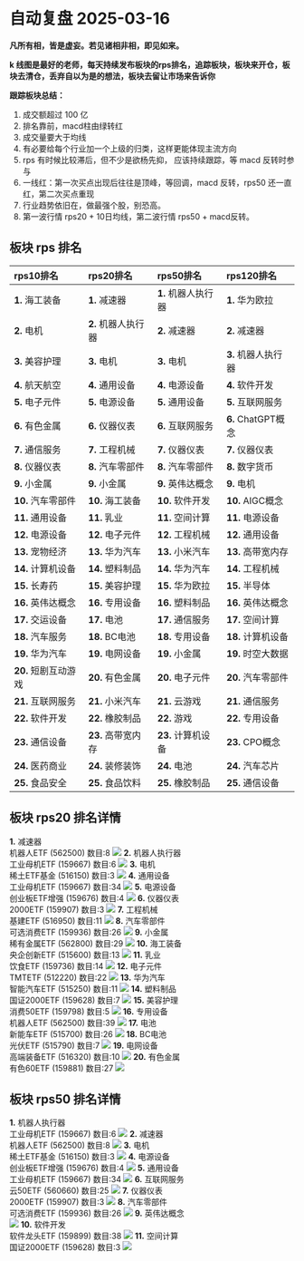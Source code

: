 # 自动复盘 2025-03-16

**凡所有相，皆是虚妄。若见诸相非相，即见如来。**

**k 线图是最好的老师，每天持续发布板块的rps排名，追踪板块，板块来开仓，板块去清仓，丢弃自以为是的想法，板块去留让市场来告诉你**
        
**跟踪板块总结：**
1. 成交额超过 100 亿
2. 排名靠前，macd柱由绿转红
3. 成交量要大于均线
4. 有必要给每个行业加一个上级的归类，这样更能体现主流方向
5. rps 有时候比较滞后，但不少是欲杨先抑， 应该持续跟踪，等 macd 反转时参与
6. 一线红：第一次买点出现后往往是顶峰，等回调，macd 反转，rps50 还一直红，第二次买点重现
7. 行业趋势依旧在，做最强个股，别恐高。
8. 第一波行情 rps20 + 10日均线，第二波行情 rps50 + macd反转。
        
## 板块 rps 排名
| rps10排名            | rps20排名           | rps50排名           | rps120排名          |
|:---------------------|:--------------------|:--------------------|:--------------------|
| **1.** 海工装备      | **1.** 减速器       | **1.** 机器人执行器 | **1.** 华为欧拉     |
| **2.** 电机          | **2.** 机器人执行器 | **2.** 减速器       | **2.** 减速器       |
| **3.** 美容护理      | **3.** 电机         | **3.** 电机         | **3.** 机器人执行器 |
| **4.** 航天航空      | **4.** 通用设备     | **4.** 电源设备     | **4.** 软件开发     |
| **5.** 电子元件      | **5.** 电源设备     | **5.** 通用设备     | **5.** 互联网服务   |
| **6.** 有色金属      | **6.** 仪器仪表     | **6.** 互联网服务   | **6.** ChatGPT概念  |
| **7.** 通信服务      | **7.** 工程机械     | **7.** 仪器仪表     | **7.** 仪器仪表     |
| **8.** 仪器仪表      | **8.** 汽车零部件   | **8.** 汽车零部件   | **8.** 数字货币     |
| **9.** 小金属        | **9.** 小金属       | **9.** 英伟达概念   | **9.** 电机         |
| **10.** 汽车零部件   | **10.** 海工装备    | **10.** 软件开发    | **10.** AIGC概念    |
| **11.** 通用设备     | **11.** 乳业        | **11.** 空间计算    | **11.** 电源设备    |
| **12.** 电源设备     | **12.** 电子元件    | **12.** 工程机械    | **12.** 通用设备    |
| **13.** 宠物经济     | **13.** 华为汽车    | **13.** 小米汽车    | **13.** 高带宽内存  |
| **14.** 计算机设备   | **14.** 塑料制品    | **14.** 华为汽车    | **14.** 工程机械    |
| **15.** 长寿药       | **15.** 美容护理    | **15.** 华为欧拉    | **15.** 半导体      |
| **16.** 英伟达概念   | **16.** 专用设备    | **16.** 塑料制品    | **16.** 英伟达概念  |
| **17.** 交运设备     | **17.** 电池        | **17.** 通信服务    | **17.** 空间计算    |
| **18.** 汽车服务     | **18.** BC电池      | **18.** 专用设备    | **18.** 计算机设备  |
| **19.** 华为汽车     | **19.** 电网设备    | **19.** 小金属      | **19.** 时空大数据  |
| **20.** 短剧互动游戏 | **20.** 有色金属    | **20.** 电子元件    | **20.** 汽车零部件  |
| **21.** 互联网服务   | **21.** 小米汽车    | **21.** 云游戏      | **21.** 通信服务    |
| **22.** 软件开发     | **22.** 橡胶制品    | **22.** 游戏        | **22.** 专用设备    |
| **23.** 通信设备     | **23.** 高带宽内存  | **23.** 计算机设备  | **23.** CPO概念     |
| **24.** 医药商业     | **24.** 装修装饰    | **24.** 电池        | **24.** 汽车芯片    |
| **25.** 食品安全     | **25.** 食品饮料    | **25.** 橡胶制品    | **25.** 通信设备    |
## 板块 rps20 排名详情
**1.** 减速器<br/>机器人ETF (562500) 数目:8
 ![](https://sykent-blog-image.oss-cn-beijing.aliyuncs.com/quant/image/2025/3/1742112345832-tmp.jpg)
**2.** 机器人执行器<br/>工业母机ETF (159667) 数目:6
 ![](https://sykent-blog-image.oss-cn-beijing.aliyuncs.com/quant/image/2025/3/1742112347327-tmp.jpg)
**3.** 电机<br/>稀土ETF基金 (516150) 数目:3
 ![](https://sykent-blog-image.oss-cn-beijing.aliyuncs.com/quant/image/2025/3/1742112348468-tmp.jpg)
**4.** 通用设备<br/>工业母机ETF (159667) 数目:34
 ![](https://sykent-blog-image.oss-cn-beijing.aliyuncs.com/quant/image/2025/3/1742112349583-tmp.jpg)
**5.** 电源设备<br/>创业板ETF增强 (159676) 数目:4
 ![](https://sykent-blog-image.oss-cn-beijing.aliyuncs.com/quant/image/2025/3/1742112350712-tmp.jpg)
**6.** 仪器仪表<br/>2000ETF (159907) 数目:3
 ![](https://sykent-blog-image.oss-cn-beijing.aliyuncs.com/quant/image/2025/3/1742112351852-tmp.jpg)
**7.** 工程机械<br/>基建ETF (516950) 数目:11
 ![](https://sykent-blog-image.oss-cn-beijing.aliyuncs.com/quant/image/2025/3/1742112352893-tmp.jpg)
**8.** 汽车零部件<br/>可选消费ETF (159936) 数目:26
 ![](https://sykent-blog-image.oss-cn-beijing.aliyuncs.com/quant/image/2025/3/1742112353932-tmp.jpg)
**9.** 小金属<br/>稀有金属ETF (562800) 数目:29
 ![](https://sykent-blog-image.oss-cn-beijing.aliyuncs.com/quant/image/2025/3/1742112354958-tmp.jpg)
**10.** 海工装备<br/>央企创新ETF (515600) 数目:13
 ![](https://sykent-blog-image.oss-cn-beijing.aliyuncs.com/quant/image/2025/3/1742112356085-tmp.jpg)
**11.** 乳业<br/>饮食ETF (159736) 数目:14
 ![](https://sykent-blog-image.oss-cn-beijing.aliyuncs.com/quant/image/2025/3/1742112357158-tmp.jpg)
**12.** 电子元件<br/>TMTETF (512220) 数目:22
 ![](https://sykent-blog-image.oss-cn-beijing.aliyuncs.com/quant/image/2025/3/1742112358395-tmp.jpg)
**13.** 华为汽车<br/>智能汽车ETF (515250) 数目:11
 ![](https://sykent-blog-image.oss-cn-beijing.aliyuncs.com/quant/image/2025/3/1742112359454-tmp.jpg)
**14.** 塑料制品<br/>国证2000ETF (159628) 数目:7
 ![](https://sykent-blog-image.oss-cn-beijing.aliyuncs.com/quant/image/2025/3/1742112360532-tmp.jpg)
**15.** 美容护理<br/>消费50ETF (159798) 数目:5
 ![](https://sykent-blog-image.oss-cn-beijing.aliyuncs.com/quant/image/2025/3/1742112361614-tmp.jpg)
**16.** 专用设备<br/>机器人ETF (562500) 数目:39
 ![](https://sykent-blog-image.oss-cn-beijing.aliyuncs.com/quant/image/2025/3/1742112362857-tmp.jpg)
**17.** 电池<br/>新能车ETF (515700) 数目:26
 ![](https://sykent-blog-image.oss-cn-beijing.aliyuncs.com/quant/image/2025/3/1742112363894-tmp.jpg)
**18.** BC电池<br/>光伏ETF (515790) 数目:7
 ![](https://sykent-blog-image.oss-cn-beijing.aliyuncs.com/quant/image/2025/3/1742112365014-tmp.jpg)
**19.** 电网设备<br/>高端装备ETF (516320) 数目:10
 ![](https://sykent-blog-image.oss-cn-beijing.aliyuncs.com/quant/image/2025/3/1742112366039-tmp.jpg)
**20.** 有色金属<br/>有色60ETF (159881) 数目:27
 ![](https://sykent-blog-image.oss-cn-beijing.aliyuncs.com/quant/image/2025/3/1742112367131-tmp.jpg)

## 板块 rps50 排名详情
**1.** 机器人执行器<br/>工业母机ETF (159667) 数目:6
 ![](https://sykent-blog-image.oss-cn-beijing.aliyuncs.com/quant/image/2025/3/1742112368191-tmp.jpg)
**2.** 减速器<br/>机器人ETF (562500) 数目:8
 ![](https://sykent-blog-image.oss-cn-beijing.aliyuncs.com/quant/image/2025/3/1742112369231-tmp.jpg)
**3.** 电机<br/>稀土ETF基金 (516150) 数目:3
 ![](https://sykent-blog-image.oss-cn-beijing.aliyuncs.com/quant/image/2025/3/1742112370215-tmp.jpg)
**4.** 电源设备<br/>创业板ETF增强 (159676) 数目:4
 ![](https://sykent-blog-image.oss-cn-beijing.aliyuncs.com/quant/image/2025/3/1742112371286-tmp.jpg)
**5.** 通用设备<br/>工业母机ETF (159667) 数目:34
 ![](https://sykent-blog-image.oss-cn-beijing.aliyuncs.com/quant/image/2025/3/1742112372364-tmp.jpg)
**6.** 互联网服务<br/>云50ETF (560660) 数目:25
 ![](https://sykent-blog-image.oss-cn-beijing.aliyuncs.com/quant/image/2025/3/1742112373451-tmp.jpg)
**7.** 仪器仪表<br/>2000ETF (159907) 数目:3
 ![](https://sykent-blog-image.oss-cn-beijing.aliyuncs.com/quant/image/2025/3/1742112374427-tmp.jpg)
**8.** 汽车零部件<br/>可选消费ETF (159936) 数目:26
 ![](https://sykent-blog-image.oss-cn-beijing.aliyuncs.com/quant/image/2025/3/1742112375575-tmp.jpg)
**9.** 英伟达概念<br/>
 ![](https://sykent-blog-image.oss-cn-beijing.aliyuncs.com/quant/image/2025/3/1742112376601-tmp.jpg)
**10.** 软件开发<br/>软件龙头ETF (159899) 数目:38
 ![](https://sykent-blog-image.oss-cn-beijing.aliyuncs.com/quant/image/2025/3/1742112377704-tmp.jpg)
**11.** 空间计算<br/>国证2000ETF (159628) 数目:3
 ![](https://sykent-blog-image.oss-cn-beijing.aliyuncs.com/quant/image/2025/3/1742112378713-tmp.jpg)
